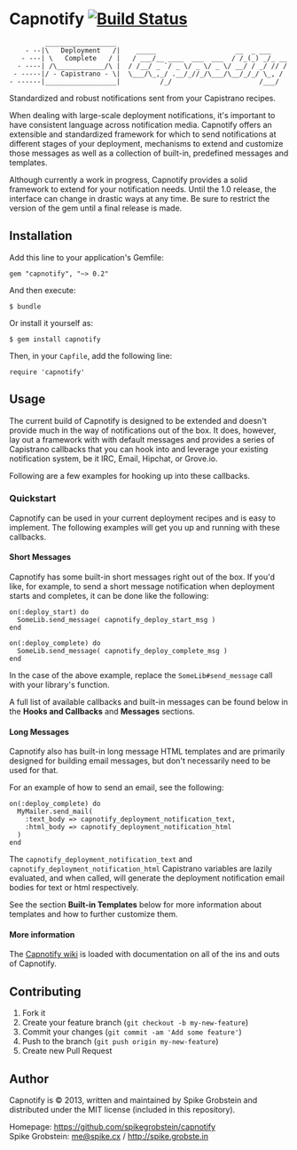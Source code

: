 # Capnotify  [![Build Status](https://travis-ci.org/spikegrobstein/capnotify.png)](https://travis-ci.org/spikegrobstein/capnotify)

             __________________
        - --|\   Deployment   /|    _____                    __  _ ___
       - ---| \   Complete   / |   / ___/__ ____  ___  ___  / /_(_) _/_ __
      - ----| /\____________/\ |  / /__/ _ `/ _ \/ _ \/ _ \/ __/ / _/ // /
     - -----|/ - Capistrano - \|  \___/\_,_/ .__/_//_/\___/\__/_/_/ \_, /
    - ------|__________________|          /_/                      /___/

Standardized and robust notifications sent from your Capistrano recipes.

When dealing with large-scale deployment notifications, it's important to have
consistent language across notification media. Capnotify offers an extensible and standardized
framework for which to send notifications at different stages of your deployment,
mechanisms to extend and customize those messages as well as a collection of
built-in, predefined messages and templates.

Although currently a work in progress, Capnotify provides a solid framework to
extend for your notification needs. Until the 1.0 release, the interface can change
in drastic ways at any time. Be sure to restrict the version of the gem until a final release
is made.

## Installation

Add this line to your application's Gemfile:

    gem "capnotify", "~> 0.2"

And then execute:

    $ bundle

Or install it yourself as:

    $ gem install capnotify

Then, in your `Capfile`, add the following line:

    require 'capnotify'

## Usage

The current build of Capnotify is designed to be extended and doesn't provide much in the way
of notifications out of the box. It does, however, lay out a framework with with default messages
and provides a series of Capistrano callbacks
that you can hook into and leverage your existing notification system, be it IRC, Email,
Hipchat, or Grove.io.

Following are a few examples for hooking up into these callbacks.

### Quickstart

Capnotify can be used in your current deployment recipes and is easy to implement. The
following examples will get you up and running with these callbacks.

#### Short Messages

Capnotify has some built-in short messages right out of the box. If you'd like, for example,
to send a short message notification when deployment starts and completes, it can be
done like the following:

    on(:deploy_start) do
      SomeLib.send_message( capnotify_deploy_start_msg )
    end

    on(:deploy_complete) do
      SomeLib.send_message( capnotify_deploy_complete_msg )
    end

In the case of the above example, replace the `SomeLib#send_message` call with your library's
function.

A full list of available callbacks and built-in messages can be found below in the
**Hooks and Callbacks** and **Messages** sections.

#### Long Messages

Capnotify also has built-in long message HTML templates and are primarily designed for
building email messages, but don't necessarily need to be used for that.

For an example of how to send an email, see the following:

    on(:deploy_complete) do
      MyMailer.send_mail(
        :text_body => capnotify_deployment_notification_text,
        :html_body => capnotify_deployment_notification_html
      )
    end

The `capnotify_deployment_notification_text` and `capnotify_deployment_notification_html`
Capistrano variables are lazily evaluated, and when called, will generate the deployment
notification email bodies for text or html respectively.

See the section **Built-in Templates** below for more information about templates and how
to further customize them.

#### More information

The [Capnotify wiki](https://github.com/spikegrobstein/capnotify/wiki) is loaded with
documentation on all of the ins and outs of Capnotify.

## Contributing

1. Fork it
2. Create your feature branch (`git checkout -b my-new-feature`)
3. Commit your changes (`git commit -am 'Add some feature'`)
4. Push to the branch (`git push origin my-new-feature`)
5. Create new Pull Request

## Author

Capnotify is &copy; 2013, written and maintained by Spike Grobstein and distributed under
the MIT license (included in this repository).

Homepage: https://github.com/spikegrobstein/capnotify  
Spike Grobstein: me@spike.cx / http://spike.grobste.in

